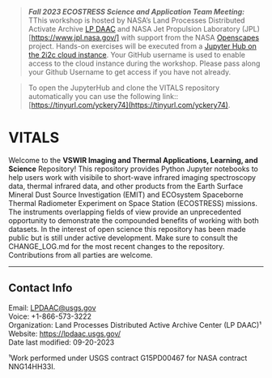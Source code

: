 > **_Fall 2023 ECOSTRESS Science and Application Team Meeting:_**  TThis workshop is hosted by NASA’s Land Processes Distributed Activate Archive [LP DAAC](https://lpdaac.usgs.gov/) and NASA Jet Propulsion Laboratory (JPL)[https://www.jpl.nasa.gov/] with support from the NASA [Openscapes](https://nasa-openscapes.github.io/) project. Hands-on exercises will be executed from a [Jupyter Hub on the 2i2c cloud instance](https://openscapes.2i2c.cloud/). Your GitHub username is used to enable access to the cloud instance during the workshop. Please pass along your Github Username to get access if you have not already.

> To open the JupyterHub and clone the VITALS repository automatically you can use the following link:: [https://tinyurl.com/yckery74](https://tinyurl.com/yckery74).

# VITALS

Welcome to the **VSWIR Imaging and Thermal Applications, Learning, and Science** Repository! This repository provides Python Jupyter notebooks to help users work with visibile to short-wave infrared imaging spectroscopy data, thermal infrared data, and other products from the Earth Surface Mineral Dust Source Investigation (EMIT) and ECOsystem Spaceborne Thermal Radiometer Experiment on Space Station (ECOSTRESS) missions. The instruments overlapping fields of view provide an unprecedented opportunity to demonstrate the compounded benefits of working with both datasets. In the interest of open science this repository has been made public but is still under active development. Make sure to consult the CHANGE_LOG.md for the most recent changes to the repository. Contributions from all parties are welcome.

---

## Contact Info  

Email: <LPDAAC@usgs.gov>  
Voice: +1-866-573-3222  
Organization: Land Processes Distributed Active Archive Center (LP DAAC)¹  
Website: <https://lpdaac.usgs.gov/>  
Date last modified: 09-20-2023  

¹Work performed under USGS contract G15PD00467 for NASA contract NNG14HH33I.  
